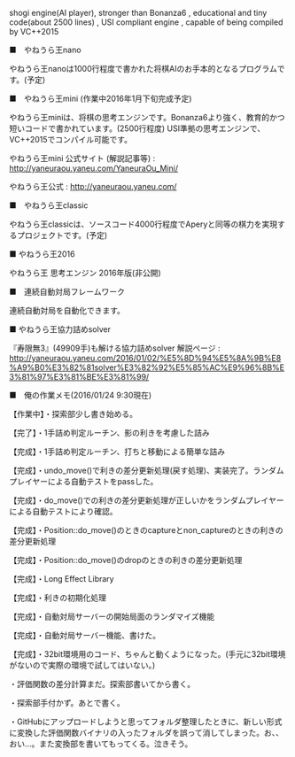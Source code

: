 shogi engine(AI player), stronger than Bonanza6 , educational and tiny code(about 2500 lines) , USI compliant engine , capable of being compiled by VC++2015

■　やねうら王nano

やねうら王nanoは1000行程度で書かれた将棋AIのお手本的となるプログラムです。(予定)

■　やねうら王mini (作業中2016年1月下旬完成予定)

やねうら王miniは、将棋の思考エンジンです。Bonanza6より強く、教育的かつ短いコードで書かれています。(2500行程度) USI準拠の思考エンジンで、VC++2015でコンパイル可能です。

やねうら王mini 公式サイト (解説記事等) : http://yaneuraou.yaneu.com/YaneuraOu_Mini/

やねうら王公式 : http://yaneuraou.yaneu.com/

■　やねうら王classic

やねうら王classicは、ソースコード4000行程度でAperyと同等の棋力を実現するプロジェクトです。(予定)

■  やねうら王2016

やねうら王 思考エンジン 2016年版(非公開)

■　連続自動対局フレームワーク

連続自動対局を自動化できます。

■  やねうら王協力詰めsolver

『寿限無3』(49909手)も解ける協力詰めsolver
解説ページ : http://yaneuraou.yaneu.com/2016/01/02/%E5%8D%94%E5%8A%9B%E8%A9%B0%E3%82%81solver%E3%82%92%E5%85%AC%E9%96%8B%E3%81%97%E3%81%BE%E3%81%99/



■　俺の作業メモ(2016/01/24 9:30現在)

【作業中】・探索部少し書き始める。

【完了】・1手詰め判定ルーチン、影の利きを考慮した詰み

【完成】・1手詰め判定ルーチン、打ちと移動による簡単な詰み

【完成】・undo_move()で利きの差分更新処理(戻す処理)、実装完了。ランダムプレイヤーによる自動テストをpassした。

【完成】・do_move()での利きの差分更新処理が正しいかをランダムプレイヤーによる自動テストにより確認。

【完成】・Position::do_move()のときのcaptureとnon_captureのときの利きの差分更新処理

【完成】・Position::do_move()のdropのときの利きの差分更新処理

【完成】・Long Effect Library

【完成】・利きの初期化処理

【完成】・自動対局サーバーの開始局面のランダマイズ機能

【完成】・自動対局サーバー機能、書けた。

【完成】・32bit環境用のコード、ちゃんと動くようになった。(手元に32bit環境がないので実際の環境で試してはいない。)

・評価関数の差分計算まだ。探索部書いてから書く。

・探索部手付かず。あとで書く。

・GitHubにアップロードしようと思ってフォルダ整理したときに、新しい形式に変換した評価関数バイナリの入ったフォルダを誤って消してしまった。お、、おい…。また変換部を書いてもってくる。泣きそう。